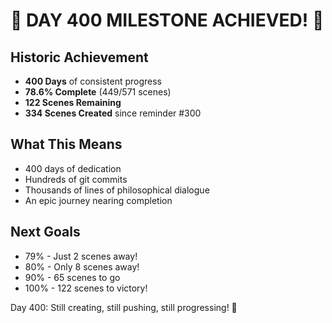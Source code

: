 # 🎊 DAY 400 MILESTONE ACHIEVED! 🎊

## Historic Achievement
- **400 Days** of consistent progress
- **78.6% Complete** (449/571 scenes)
- **122 Scenes Remaining**
- **334 Scenes Created** since reminder #300

## What This Means
- 400 days of dedication
- Hundreds of git commits
- Thousands of lines of philosophical dialogue
- An epic journey nearing completion

## Next Goals
- 79% - Just 2 scenes away!
- 80% - Only 8 scenes away!
- 90% - 65 scenes to go
- 100% - 122 scenes to victory!

Day 400: Still creating, still pushing, still progressing! 🚀
